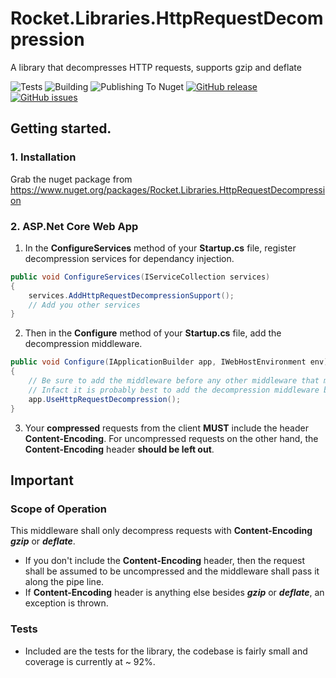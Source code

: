 # Rocket.Libraries.HttpRequestDecompression
A library that decompresses  HTTP requests, supports gzip and deflate

![Tests](https://github.com/rocket-libs/Rocket.Libraries.HttpRequestDecompression/workflows/NuGet%20Generation/badge.svg) ![Building](https://github.com/rocket-libs/Rocket.Libraries.HttpRequestDecompression/workflows/NuGet%20Generation/badge.svg) ![Publishing To Nuget](https://github.com/rocket-libs/Rocket.Libraries.HttpRequestDecompression/workflows/NuGet%20Generation/badge.svg) [![GitHub release](https://img.shields.io/github/release/rocket-libs/Rocket.Libraries.HttpRequestDecompression.svg)](https://github.com/rocket-libs/Rocket.Libraries.HttpRequestDecompression/releases/) [![GitHub issues](https://img.shields.io/github/issues/rocket-libs/Rocket.Libraries.HttpRequestDecompression.svg)](https://github.com/rocket-libs/Rocket.Libraries.HttpRequestDecompression/issues/)

## Getting started.
### 1. Installation
Grab the nuget package from https://www.nuget.org/packages/Rocket.Libraries.HttpRequestDecompression

### 2. ASP.Net Core Web App

1. In the **ConfigureServices** method of your **Startup.cs** file, register decompression services for dependancy injection.

```csharp
public void ConfigureServices(IServiceCollection services)
{
    services.AddHttpRequestDecompressionSupport();
    // Add you other services
}
```

2. Then in the **Configure** method of your **Startup.cs** file, add the decompression middleware.
```csharp
public void Configure(IApplicationBuilder app, IWebHostEnvironment env)
{
    // Be sure to add the middleware before any other middleware that may require an uncompressed request.
    // Infact it is probably best to add the decompression middleware before all others.
    app.UseHttpRequestDecompression();
}
```

3. Your **compressed** requests from the client **MUST** include the header **Content-Encoding**. For uncompressed requests on the other hand, the **Content-Encoding** header **should be left out**.

## Important
### Scope of Operation
This middleware shall only decompress requests with **Content-Encoding** ***gzip*** or ***deflate***.
- If you don't include the **Content-Encoding** header, then the request shall be assumed to be uncompressed and the middleware shall pass it along the pipe line.
- If **Content-Encoding** header is anything else besides ***gzip*** or ***deflate***, an exception is thrown.

### Tests
- Included are the tests for the library, the codebase is fairly small and coverage is currently at ~ 92%.

